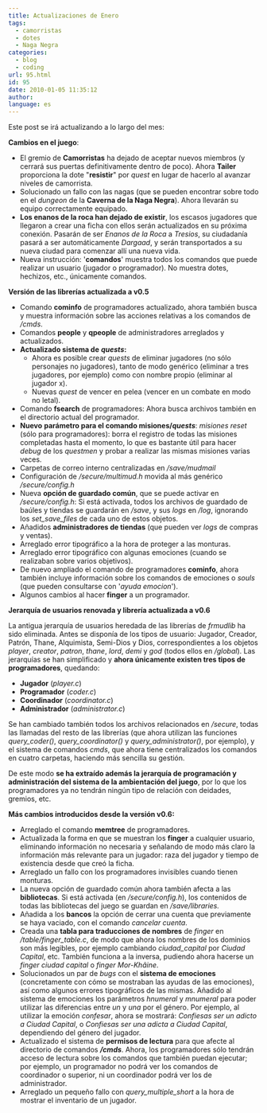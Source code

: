 ```yaml
---
title: Actualizaciones de Enero
tags:
  - camorristas
  - dotes
  - Naga Negra
categories:
  - blog
  - coding
url: 95.html
id: 95
date: 2010-01-05 11:35:12
author:
language: es
---
```


Este post se irá actualizando a lo largo del mes:

**Cambios en el juego**:

*   El gremio de **Camorristas** ha dejado de aceptar nuevos miembros (y cerrará sus puertas definitivamente dentro de poco). Ahora **Tailer** proporciona la dote "**resistir**" por _quest_ en lugar de hacerlo al avanzar niveles de camorrista.
*   Solucionado un fallo con las nagas (que se pueden encontrar sobre todo en el _dungeon_ de la **Caverna de la Naga Negra**). Ahora llevarán su equipo correctamente equipado.
*   **Los enanos de la roca han dejado de existir**, los escasos jugadores que llegaron a crear una ficha con ellos serán actualizados en su próxima conexión. Pasarán de ser _Enanos de la Roca_ a _Tresios_, su ciudadanía pasará a ser automáticamente _Dargaad_, y serán transportados a su nueva ciudad para comenzar allí una nueva vida.
*   Nueva instrucción: '**comandos**' muestra todos los comandos que puede realizar un usuario (jugador o programador). No muestra dotes, hechizos, etc., únicamente comandos.

**Versión de las librerías actualizada a v0.5**

*   Comando **cominfo** de programadores actualizado, ahora también busca y muestra información sobre las acciones relativas a los comandos de _/cmds_.
*   Comandos **people** y **qpeople** de administradores arreglados y actualizados.
*   **Actualizado sistema de** _**quests**_**:**
    *   Ahora es posible crear _quests_ de eliminar jugadores (no sólo personajes no jugadores), tanto de modo genérico (eliminar a tres jugadores, por ejemplo) como con nombre propio (eliminar al jugador x).
    *   Nuevas _quest_ de vencer en pelea (vencer en un combate en modo no letal).
*   Comando **fsearch** de programadores: Ahora busca archivos también en el directorio actual del programador.
*   **Nuevo** **parámetro para el comando misiones/**_**quests**_: _misiones reset_ (sólo para programadores): borra el registro de todas las misiones completadas hasta el momento, lo que es bastante útil para hacer _debug_ de los _questmen_ y probar a realizar las mismas misiones varias veces.
*   Carpetas de correo interno centralizadas en _/save/mudmail_
*   Configuración de _/secure/multimud.h_ movida al más genérico _/secure/config.h_
*   Nueva **opción de guardado común**, que se puede activar en _/secure/config.h_: Si está activada, todos los archivos de guardado de baúles y tiendas se guardarán en _/save_, y sus _logs_ en _/log_, ignorando los _set\_save\_files_ de cada uno de estos objetos.
*   Añadidos **administradores de tiendas** (que pueden ver _logs_ de compras y ventas).
*   Arreglado error tipográfico a la hora de proteger a las monturas.
*   Arreglado error tipográfico con algunas emociones (cuando se realizaban sobre varios objetivos).
*   De nuevo ampliado el comando de programadores **cominfo**, ahora también incluye información sobre los comandos de emociones o _souls_ (que pueden consultarse con '_ayuda emocion_').
*   Algunos cambios al hacer **finger** a un programador.

**Jerarquía de usuarios renovada y librería actualizada a v0.6**  

La antigua jerarquía de usuarios heredada de las librerías de _frmudlib_ ha sido eliminada. Antes se disponía de los tipos de usuario: Jugador, Creador, Patrón, Thane, Alquimista, Semi-Dios y Dios, correspondientes a los objetos _player_, _creator_, _patron_, _thane_, _lord_, _demi_ y _god_ (todos ellos en _/global_). Las jerarquías se han simplificado y **ahora únicamente existen tres tipos de programadores**, quedando:

*   **Jugador** (_player.c_)
*   **Programador** (_coder.c_)
*   **Coordinador** (_coordinator.c_)
*   **Administrador** (_administrator.c_)

Se han cambiado también todos los archivos relacionados en _/secure_, todas las llamadas del resto de las librerías (que ahora utilizan las funciones _query_coder()_, _query_coordinator()_ y _query_administrator()_, por ejemplo), y el sistema de comandos _cmds_, que ahora tiene centralizados los comandos en cuatro carpetas, haciendo más sencilla su gestión.

De este modo **se ha extraído además la jerarquía de programación y administración del sistema de la ambientación del juego**, por lo que los programadores ya no tendrán ningún tipo de relación con deidades, gremios, etc.

**Más cambios introducidos desde la versión v0.6:**

*   Arreglado el comando **memtree** de programadores.
*   Actualizada la forma en que se muestran los **finger** a cualquier usuario, eliminando información no necesaria y señalando de modo más claro la información más relevante para un jugador: raza del jugador y tiempo de existencia desde que creó la ficha.
*   Arreglado un fallo con los programadores invisibles cuando tienen monturas.
*   La nueva opción de guardado común ahora también afecta a las **bibliotecas**. Si está activada (en _/secure/config.h_), los contenidos de todas las bibliotecas del juego se guardan en _/save/libraries._
*   Añadida a los **bancos** la opción de cerrar una cuenta que previamente se haya vaciado, con el comando _cancelar cuenta_.
*   Creada una **tabla para traducciones de nombres** de _finger_ en _/table/finger_table.c_, de modo que ahora los nombres de los dominios son más legibles, por ejemplo cambiando _ciudad_capital_ por _Ciudad Capital_, etc. También funciona a la inversa, pudiendo ahora hacerse un _finger ciudad capital_ o _finger Mor-Khâine_.
*   Solucionados un par de _bugs_ con el **sistema de emociones** (concretamente con cómo se mostraban las ayudas de las emociones), así como algunos errores tipográficos de las mismas. Añadido al sistema de emociones los parámetros _$hnumeral$_ y _$mnumeral$_ para poder utilizar las diferencias entre _un_ y _una_ por el género. Por ejemplo, al utilizar la emoción _confesar_, ahora se mostrará: _Confiesas ser un adicto a Ciudad Capital_, o _Confiesas ser una adicta a Ciudad Capital_, dependiendo del género del jugador.
*   Actualizado el sistema de **permisos de lectura** para que afecte al directorio de comandos **_/cmds_**. Ahora, los programadores sólo tendrán acceso de lectura sobre los comandos que también puedan ejecutar; por ejemplo, un programador no podrá ver los comandos de coordinador o superior, ni un coordinador podrá ver los de administrador.
*   Arreglado un pequeño fallo con _query\_multiple\_short_ a la hora de mostrar el inventario de un jugador.
